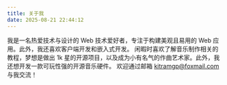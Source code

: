```yaml
---
title: 关于我
date: 2025-08-21 22:44:12
---
```


我是一名热爱技术与设计的 Web 技术爱好者，专注于构建美观且易用的 Web 应用。此外，我还喜欢客户端开发和嵌入式开发。
闲暇时喜欢了解音乐制作相关的教程，梦想是做出 1k 星的开源项目，以及成为小有名气的作曲艺术家。此外，我还想开发一款可玩性强的开源音乐硬件。
欢迎通过邮箱 [kitramgp@foxmail.com](mailto:kitramgp@foxmail.com) 与我交流！
